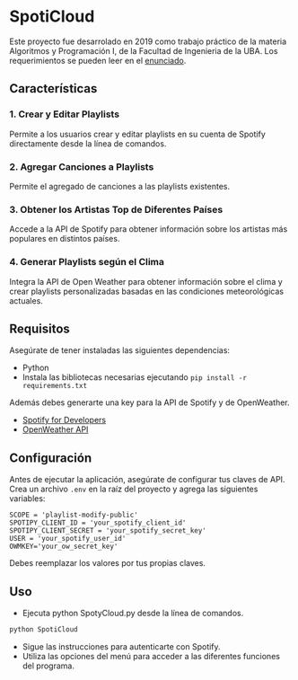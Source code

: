 # SpotiCloud
Este proyecto fue desarrolado en 2019 como trabajo práctico de la materia Algoritmos y Programación I, de la Facultad de Ingenieria de la UBA. Los requerimientos se pueden leer en el [enunciado](enunciado.pdf).


## Características

### 1. Crear y Editar Playlists

Permite a los usuarios crear y editar playlists en su cuenta de Spotify directamente desde la línea de comandos.

### 2. Agregar Canciones a Playlists

Permite el agregado de canciones a las playlists existentes.

### 3. Obtener los Artistas Top de Diferentes Países

Accede a la API de Spotify para obtener información sobre los artistas más populares en distintos países.

### 4. Generar Playlists según el Clima

Integra la API de Open Weather para obtener información sobre el clima y crear playlists personalizadas basadas en las condiciones meteorológicas actuales.

## Requisitos

Asegúrate de tener instaladas las siguientes dependencias:

- Python
- Instala las bibliotecas necesarias ejecutando `pip install -r requirements.txt`

Además debes generarte una key para la API de Spotify y de OpenWeather.
- [Spotify for Developers](https://developer.spotify.com/)
- [OpenWeather API](https://developer.spotify.com/)

## Configuración

Antes de ejecutar la aplicación, asegúrate de configurar tus claves de API. Crea un archivo `.env` en la raíz del proyecto y agrega las siguientes variables:

```env
SCOPE = 'playlist-modify-public'
SPOTIPY_CLIENT_ID = 'your_spotify_client_id'
SPOTIPY_CLIENT_SECRET = 'your_spotify_secret_key'
USER = 'your_spotify_user_id'
OWMKEY='your_ow_secret_key'
```
Debes reemplazar los valores por tus propias claves.

## Uso
- Ejecuta python SpotyCloud.py desde la línea de comandos.
```bash
python SpotiCloud
```
- Sigue las instrucciones para autenticarte con Spotify.
- Utiliza las opciones del menú para acceder a las diferentes funciones del programa.